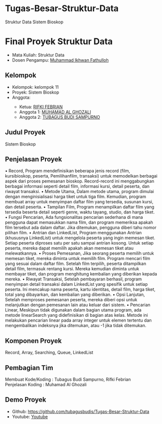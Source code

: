 # Tugas-Besar-Struktur-Data
Struktur Data Sistem Bioskop

# Final Proyek Struktur Data
<ul>
  <li>Mata Kuliah: Struktur Data</li>
  <li>Dosen Pengampu: <a href="https://github.com/Muhammad-Ikhwan-Fathulloh">Muhammad Ikhwan Fathulloh</a></li>
</ul>

## Kelompok
<ul>
  <li>Kelompok:  kelompok 11 </li>
  <li>Proyek:  Sistem Bioskop </li>
  <li>Anggota: </li>
  <ul>
    <li>Ketua: <a href="">RIFKI FEBRIAN</a></li>
    <li>Anggota 1: <a href="">MUHAMAD AL GHOZALI</a></li>
    <li>Anggota 2: <a href="">TUBAGUS BUDI SAMPURNO</a></li>
  </ul>
</ul>

## Judul Proyek
<p>Sistem Bioskop</p>

## Penjelasan Proyek
<p>•	Record, Program mendefinisikan beberapa jenis record (film, kursibioskop, peserta, Pemilihanfilm, transaksi) untuk memodelkan berbagai aspek dari proses pemesanan bioskop. Record-record ini menggabungkan berbagai informasi seperti detail film, informasi kursi, detail peserta, dan riwayat transaksi.
•	Metode Utama, Dalam metode utama, program dimulai dengan menginisialisasi harga tiket untuk tiga film. Kemudian, program membuat array untuk menyimpan daftar film yang tersedia, susunan kursi, dan detail peserta.
•	Tampilan Film, Program menampilkan daftar film yang tersedia beserta detail seperti genre, waktu tayang, studio, dan harga tiket.
•	Fungsi Pencarian, Ada fungsionalitas pencarian sederhana di mana pengguna dapat memasukkan nama film, dan program memeriksa apakah film tersebut ada dalam daftar. Jika ditemukan, pengguna diberi tahu nomor pilihan film.
•	Antrian dan LinkedList, Program menggunakan Antrian (khususnya LinkedList) untuk mengelola peserta yang ingin memesan tiket. Setiap peserta diproses satu per satu sampai antrian kosong. Untuk setiap peserta, mereka dapat memilih apakah akan memesan tiket atau melewatkannya.
•	Proses Pemesanan, Jika seorang peserta memilih untuk memesan tiket, mereka diminta untuk memilih film. Program mencari film yang sesuai dalam daftar film. Setelah film terpilih, peserta ditampilkan detail film, termasuk rentang kursi. Mereka kemudian diminta untuk membayar tiket, dan program menghitung kembalian yang diberikan kepada mereka.
•	Riwayat Transaksi, Setelah pembayaran berhasil, program menyimpan detail transaksi dalam LinkedList yang spesifik untuk setiap peserta. Ini mencakup nama peserta, kartu identitas, detail film, harga tiket, total yang dibayarkan, dan kembalian yang diberikan.
•	Opsi Lanjutan, Setelah memproses pemesanan peserta, mereka diberi opsi untuk melanjutkan dengan pemesanan lain atau keluar dari sistem.
•	Pencarian Linear, Meskipun tidak digunakan dalam bagian utama program, ada metode linearSearch yang didefinisikan di bagian atas kelas. Metode ini melakukan pencarian linear pada array integer untuk elemen tertentu dan mengembalikan indeksnya jika ditemukan, atau -1 jika tidak ditemukan.
</p>

## Komponen Proyek
<p>Record, Array, Searching, Queue, LinkedList</p>

## Pembagian Tim
<p>Membuat Kode/Koding : Tubagus Budi Sampurno, Rifki Febrian<br>
Penjelasan Koding : Muhamad Al Ghozali</p>

## Demo Proyek
<ul>
  <li>Github: <a href="">https://github.com/tubagusbudis/Tugas-Besar-Struktur-Data</a></li>
  <li>Youtube: <a href="">Youtube</a></li>
</ul>
